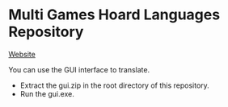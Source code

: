 # Multi Games Hoard Languages Repository
[Website](https://gamemgh.github.io)

You can use the GUI interface to translate.
- Extract the gui.zip in the root directory of this repository.
- Run the gui.exe.
